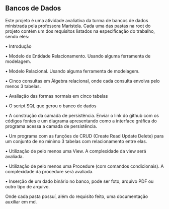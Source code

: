 ## Bancos de Dados

Este projeto é uma atividade avaliativa da turma de bancos de dados ministrada pela professora Maristela. Cada uma das pastas na root do projeto contém um dos requisitos listados na especificação do trabalho, sendo eles:

• Introdução  

• Modelo de Entidade Relacionamento. Usando alguma ferramenta de modelagem.  

• Modelo Relacional. Usando alguma ferramenta de modelagem.

• Cinco consultas em Álgebra relacional, onde cada consulta envolva pelo menos 3 
tabelas.  

• Avaliação das formas normais em cinco tabelas 

• O script SQL que gerou o banco de dados  

• A construção da camada de persistência. Enviar o link do github com os códigos fontes e um diagrama apresentando como a interface gráfica do programa acessa a camada de persistência.

• Um programa com as funções de CRUD (Create Read Update Delete) para um conjunto de no mínimo 3 tabelas com relacionamento entre elas.   

• Utilização de pelo menos uma View. A complexidade da view será avaliada.  

• Utilização de pelo menos uma Procedure (com comandos condicionais). A complexidade da procedure será avaliada.  

• Inserção de um dado binário no banco, pode ser foto, arquivo PDF ou outro tipo de arquivo.  

Onde cada pasta possuí, além do requisito feito, uma documentação auxiliar em md.